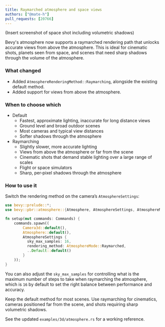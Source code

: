 ```yaml
---
title: Raymarched atmosphere and space views
authors: ["@mate-h"]
pull_requests: [20766]
---
```


(Insert screenshot of space shot including volumetric shadows)

Bevy's atmosphere now supports a raymarched rendering path that unlocks accurate views from above the atmosphere. This is ideal for cinematic shots, planets seen from space, and scenes that need sharp shadows through the volume of the atmosphere.

### What changed

- Added `AtmosphereRenderingMethod::Raymarching`, alongside the existing default method.
- Added support for views from above the atmosphere.

### When to choose which

- Default
  - Fastest, approximate lighting, inaccurate for long distance views
  - Ground level and broad outdoor scenes
  - Most cameras and typical view distances
  - Softer shadows through the atmosphere
- Raymarching
  - Slightly slower, more accurate lighting
  - Views from above the atmosphere or far from the scene
  - Cinematic shots that demand stable lighting over a large range of scales
  - Flight or space simulators
  - Sharp, per‑pixel shadows through the atmosphere

### How to use it

Switch the rendering method on the camera’s `AtmosphereSettings`:

```rust
use bevy::prelude::*;
use bevy::pbr::atmosphere::{Atmosphere, AtmosphereSettings, AtmosphereMode};

fn setup(mut commands: Commands) {
    commands.spawn((
        Camera3d::default(),
        Atmosphere::default(),
        AtmosphereSettings { 
          sky_max_samples: 16,
          rendering_method: AtmosphereMode::Raymarched, 
          ..Default::default() 
        }
    ));
}
```

You can also adjust the `sky_max_samples` for controlling what is the maximum number of steps to take when raymarching the atmosphere, which is `16` by default to set the right balance between performance and accuracy.

Keep the default method for most scenes. Use raymarching for cinematics, cameras positioned far from the scene, and shots requiring sharp volumetric shadows.

See the updated `examples/3d/atmosphere.rs` for a working reference.
